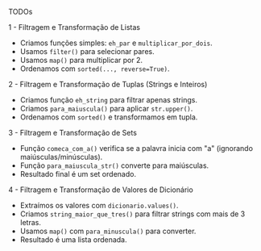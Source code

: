 TODOs

1 - Filtragem e Transformação de Listas
- Criamos funções simples: `eh_par` e `multiplicar_por_dois`.
- Usamos `filter()` para selecionar pares.
- Usamos `map()` para multiplicar por 2.
- Ordenamos com `sorted(..., reverse=True)`.

2 - Filtragem e Transformação de Tuplas (Strings e Inteiros)
- Criamos função `eh_string` para filtrar apenas strings.
- Criamos `para_maiuscula()` para aplicar `str.upper()`.
- Ordenamos com `sorted()` e transformamos em tupla.

3 - Filtragem e Transformação de Sets
- Função `comeca_com_a()` verifica se a palavra inicia com "a" (ignorando maiúsculas/minúsculas).
- Função `para_maiuscula_str()` converte para maiúsculas.
- Resultado final é um set ordenado.

4 - Filtragem e Transformação de Valores de Dicionário
- Extraímos os valores com `dicionario.values()`.
- Criamos `string_maior_que_tres()` para filtrar strings com mais de 3 letras.
- Usamos `map()` com `para_minuscula()` para converter.
- Resultado é uma lista ordenada.